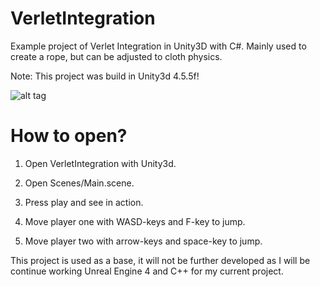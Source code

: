 VerletIntegration
=================

Example project of Verlet Integration in Unity3D with C#. Mainly used to create a rope, but can be adjusted to cloth physics.

Note: This project was build in Unity3d 4.5.5f!

![alt tag](https://raw.githubusercontent.com/jbrettob/VerletIntegration/master/Assets/Textures/VerletIntegrationThumb.png)

How to open?
=================
1) Open VerletIntegration with Unity3d.

2) Open Scenes/Main.scene.

3) Press play and see in action.

4) Move player one with WASD-keys and F-key to jump.

5) Move player two with arrow-keys and space-key to jump.


This project is used as a base, it will not be further developed as I will be continue working Unreal Engine 4 and C++ for my current project.
